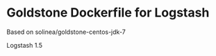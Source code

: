 Goldstone Dockerfile for Logstash
===============================

Based on solinea/goldstone-centos-jdk-7

Logstash 1.5
